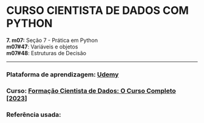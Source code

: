 # CURSO CIENTISTA DE DADOS COM PYTHON

**7. m07:** Seção 7 - Prática em Python <br />
   **m07#47**: Variáveis e objetos <br />
   **m07#48**: Estruturas de Decisão <br />

---
### Plataforma de aprendizagem: [Udemy](https://www.udemy.com/)
### Curso: [Formação Cientista de Dados: O Curso Completo [2023]](https://www.udemy.com/course/cientista-de-dados/learn/lecture/21170128?start=0#overview)
### Referência usada:
